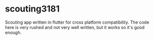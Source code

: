 # scouting3181

Scouting app written in flutter for cross platform compatibility. The code here is very rushed and not very well written, but it works so it's good enough.
